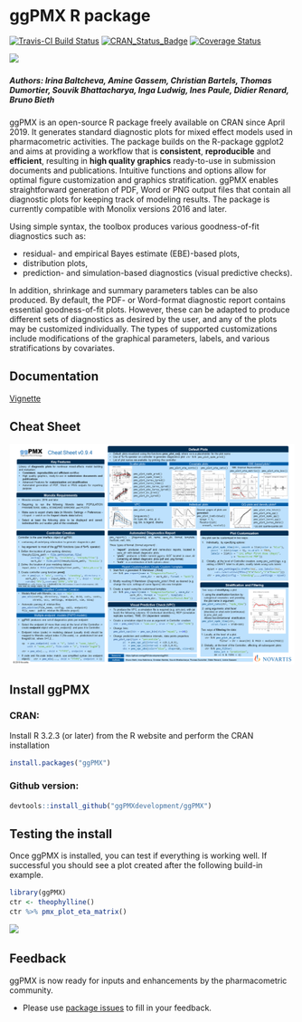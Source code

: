 # ggPMX R package


[![Travis-CI Build Status](https://travis-ci.org/ggPMXdevelopment/ggPMX.svg?branch=master)](https://travis-ci.org/ggPMXdevelopment/ggPMX)
[![CRAN\_Status\_Badge](http://www.r-pkg.org/badges/version/ggPMX)](https://cran.r-project.org/package=ggPMX)
[![Coverage Status](https://codecov.io/gh/ggPMXdevelopment/ggPMX/branch/master/graph/badge.svg)](https://codecov.io/gh/ggPMXdevelopment/ggPMX)

![](https://github.com/ggPMXdevelopment/ggPMX/blob/master/ggPMX%20Logo.jpg)

##### Authors: Irina Baltcheva, Amine Gassem, Christian Bartels, Thomas Dumortier, Souvik Bhattacharya, Inga Ludwig, Ines Paule, Didier Renard, Bruno Bieth

ggPMX is an open-source R package freely available on CRAN since April 2019. It generates standard diagnostic plots for mixed effect models used in pharmacometric activities. The package builds on the R-package ggplot2 and aims at providing a workflow that is **consistent**, **reproducible** and **efficient**, resulting in **high quality graphics** ready-to-use in submission documents and publications. Intuitive functions and options allow for optimal figure customization and graphics stratification. ggPMX enables straightforward generation of PDF, Word or PNG output files that contain all diagnostic plots for keeping track of modeling results. The package is currently compatible with Monolix versions 2016 and later.

Using simple syntax, the toolbox produces various goodness-of-fit diagnostics such as:
- residual- and empirical Bayes estimate (EBE)-based plots, 
- distribution plots, 
- prediction- and simulation-based diagnostics (visual predictive checks). 

In addition, shrinkage and summary parameters tables can be also produced. By default, the PDF- or Word-format diagnostic report contains essential goodness-of-fit plots. However, these can be adapted to produce different sets of diagnostics as desired by the user, and any of the plots may be customized individually. The types of supported customizations include modifications of the graphical parameters, labels, and various stratifications by covariates.

## Documentation

[Vignette](https://github.com/ggPMXdevelopment/ggPMX/blob/master/ggPMX-guide_2019-04-25.pdf)

## Cheat Sheet

![](ggPMX_cheat_sheet_0_9_4.png)

## Install ggPMX


### CRAN:

Install R 3.2.3 (or later) from the R website and perform the CRAN installation
```R
install.packages("ggPMX")
```
### Github version:

```R
devtools::install_github("ggPMXdevelopment/ggPMX")
```
## Testing the install

Once ggPMX is installed, you can test if everything is working well.  If successful you should see a plot created after the following build-in example.

```R
library(ggPMX)
ctr <- theophylline()
ctr %>% pmx_plot_eta_matrix()
```
![](https://github.com/ggPMXdevelopment/ggPMX/blob/master/ggPMX_Plot_Example1.jpg)

## Feedback

ggPMX is now ready for inputs and enhancements by the pharmacometric community.
- Please use [ package issues](https://github.com/ggPMXdevelopment/ggPMX/issues) to fill in your feedback.


